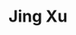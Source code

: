 ---
authors:
- Jing Xu
bio: Psychology BSc student at Sussex aiming at developing a career in research
role: Junior Research Assistant<sub><sup><br>University of Sussex</sup></sub>
interests:
- Clinical psychology (Post-traumatic stress disorder)
- Developmental psychology (Parenting styles)
- Psychology of stereotype
education:
  courses:
  - course: BSc, Psychology
    institution: University of Sussex
    year: 2021 - present
social:
- icon: envelope
  icon_pack: fas
  link: jx205@sussex.ac.uk
- icon: twitter
  icon_pack: fab
  link: https://twitter.com/jingurso
- icon: github
  icon_pack: fab
  link: https://github.com/JingxiongXu
superuser: false
title: Jing Xu
user_groups:
- Research Assistants
---